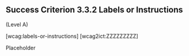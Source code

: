 ## Success Criterion 3.3.2 Labels or Instructions

(Level A)

[wcag:labels-or-instructions]
[wcag2ict:ZZZZZZZZZ]

Placeholder
